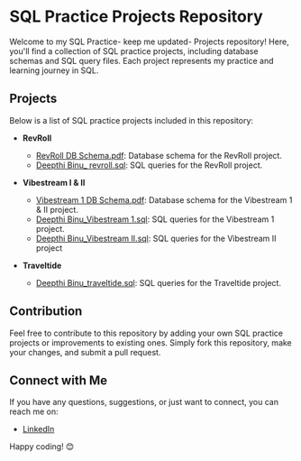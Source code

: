 # SQL Practice Projects Repository

Welcome to my SQL Practice- keep me updated-  Projects repository! Here, you'll find a collection of SQL practice projects, including database schemas and SQL query files. Each project represents my practice and learning journey in SQL.

## Projects

Below is a list of SQL practice projects included in this repository:

- **RevRoll**
  - [RevRoll DB Schema.pdf](RevRoll%20DB%20Schema.pdf): Database schema for the RevRoll project.
  - [Deepthi Binu_ revroll.sql](Deepthi%20Binu_%20revroll.sql): SQL queries for the RevRoll project.

- **Vibestream I & II**
  - [Vibestream 1 DB Schema.pdf](Vibestream%201%20DB%20Schema.pdf): Database schema for the Vibestream 1 & II project.
  - [Deepthi Binu_Vibestream 1.sql](Deepthi%20Binu_Vibestream%201.sql): SQL queries for the Vibestream 1 project.
  -  [Deepthi Binu_Vibestream II.sql](Deepthi%20Binu_Vibestream%201.sql): SQL queries for the Vibestream II project

- **Traveltide**
  - [Deepthi Binu_traveltide.sql](Deepthi%20Binu_traveltide.sql): SQL queries for the Traveltide project.

## Contribution

Feel free to contribute to this repository by adding your own SQL practice projects or improvements to existing ones. Simply fork this repository, make your changes, and submit a pull request.

## Connect with Me

If you have any questions, suggestions, or just want to connect, you can reach me on:

- [LinkedIn](https://www.linkedin.com/in/deepthibinu)


Happy coding! 😊
